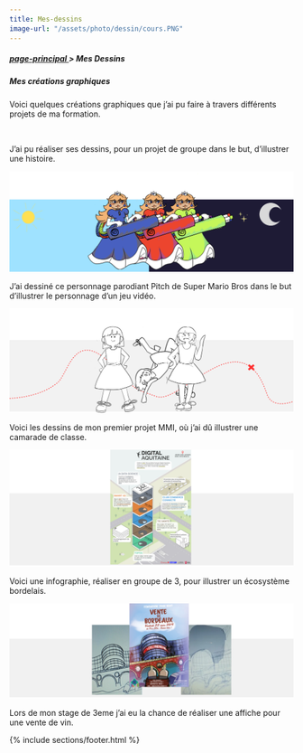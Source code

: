 ```yaml
---
title: Mes-dessins
image-url: "/assets/photo/dessin/cours.PNG"
---
```


<section class="file-ariane">
    <h5><a href="./../index.html">page-principal </a>> Mes Dessins</h5>
</section>

<section class = "section-dessin ">
    <h5>Mes créations graphiques</h5>
    <div class="surligne"></div>
    <p class="description-global">Voici quelques créations graphiques que j’ai pu faire à travers différents projets de ma formation. <p>
    <div class="div-projet1 center">
        <img src="/assets/photo/dessin/projet1.svg" class="projet1" alt="">
        <p class="description projet1">J’ai pu réaliser ses dessins, pour un projet de groupe dans le but, d’illustrer une histoire.</p>
    </div>
    <div class="div-projet2 center">
        <img src="/assets/photo/dessin/projet2.png" class="projet2" alt="">
        <p class="description projet2">J’ai dessiné ce personnage parodiant Pitch de Super Mario Bros dans le but d’illustrer le personnage d’un jeu vidéo.</p>
    </div>
    <div class="div-projet3 center">
        <img src="/assets/photo/dessin/projet3.svg" class="projet3" alt="">
        <p class="description projet3">Voici les dessins de mon premier projet MMI, où j’ai dû illustrer une camarade de classe.</p>
    </div>
    <div class="div-projet4 center">
        <img src="/assets/photo/dessin/infographie.png" class="projet4" alt="">
        <p class="description projet3">Voici une infographie, réaliser en groupe de 3, pour illustrer un écosystème bordelais.</p>
    </div>
    <div class="div-projet5 center">
        <img src="/assets/photo/dessin/stage.png" class="projet5" alt="">
        <p class="description stage">Lors de mon stage de 3eme j’ai eu la chance de réaliser une affiche pour une vente de vin.</p>
    </div>


{% include sections/footer.html %}